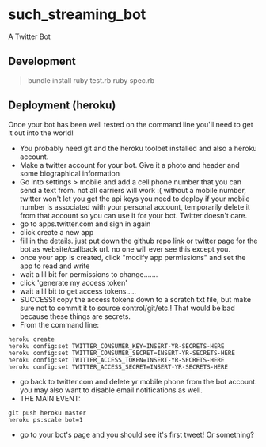 # such_streaming_bot
A Twitter Bot

## Development

> bundle install
> ruby test.rb
> ruby spec.rb

## Deployment (heroku)

Once your bot has been well tested on the command line you'll need to get it out into the world!

*  You probably need git and the heroku toolbet installed and also a heroku account.
*  Make a twitter account for your bot. Give it a photo and header and some biographical information
*  Go into settings > mobile and add a cell phone number that you can send a text from.
    not all carriers will work :(
    without a mobile number, twitter won't let you get the api keys you need to deploy
    if your mobile number is associated with your personal account, temporarily delete it from that account so you can use it for your bot. Twitter doesn't care.
*  go to apps.twitter.com and sign in again
*  click create a new app
*  fill in the details. just put down the github repo link or twitter page for the bot as website/callback url. no one will ever see this except you.
*  once your app is created, click "modify app permissions" and set the app to read and write
*  wait a lil bit for permissions to change.......
*  click 'generate my access token'
*  wait a lil bit to get access tokens.....
*  SUCCESS! copy the access tokens down to a scratch txt file, but make sure not to commit it to source control/git/etc.! That would be bad because these things are secrets.
*  From the command line:

```
heroku create
heroku config:set TWITTER_CONSUMER_KEY=INSERT-YR-SECRETS-HERE
heroku config:set TWITTER_CONSUMER_SECRET=INSERT-YR-SECRETS-HERE
heroku config:set TWITTER_ACCESS_TOKEN=INSERT-YR-SECRETS-HERE
heroku config:set TWITTER_ACCESS_SECRET=INSERT-YR-SECRETS-HERE
 ```

*  go back to twitter.com and delete yr mobile phone from the bot account. you may also want to disable email notifications as well.
*  THE MAIN EVENT:

```
git push heroku master
heroku ps:scale bot=1
```

*  go to your bot's page and you should see it's first tweet! Or something?